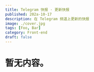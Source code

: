 ```yaml
---
title: Telegram 快报 · 更新快报
published: 202a-10-17
description: 在 Telegram 频道上更新的快报
image: ./cover.jpg
tags: [Foo, Bar]
category: Front-end
draft: false
---
```

# 暂无内容。
